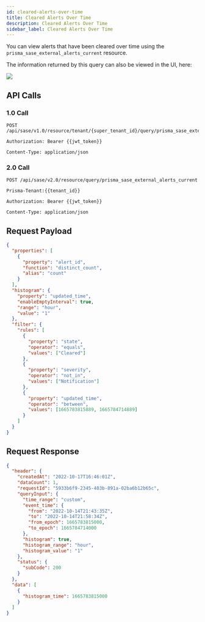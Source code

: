 ```yaml
---
id: cleared-alerts-over-time
title: Cleared Alerts Over Time
description: Cleared Alerts Over Time
sidebar_label: Cleared Alerts Over Time
---
```


You can view alerts that have been cleared over time using the `prisma_sase_external_alerts_current` resource.

The information returned by this query can also be viewed in the UI, here:

![](/access/img/Alerts_cleared_open_raised_over_time.png)

## API Calls

### 1.0 Call

    POST /api/sase/v1.0/resource/tenant/{super_tenant_id}/query/prisma_sase_external_alerts_current

    Authorization: Bearer {{jwt_token}}

    Content-Type: application/json

### 2.0 Call

    POST /api/sase/v2.0/resource/query/prisma_sase_external_alerts_current

    Prisma-Tenant:{{tenant_id}}

    Authorization: Bearer {{jwt_token}}

    Content-Type: application/json

## Request Payload

```json
{
  "properties": [
    {
      "property": "alert_id",
      "function": "distinct_count",
      "alias": "count"
    }
  ],
  "histogram": {
    "property": "updated_time",
    "enableEmptyInterval": true,
    "range": "hour",
    "value": "1"
  },
  "filter": {
    "rules": [
      {
        "property": "state",
        "operator": "equals",
        "values": ["Cleared"]
      },
      {
        "property": "severity",
        "operator": "not_in",
        "values": ["Notification"]
      },
      {
        "property": "updated_time",
        "operator": "between",
        "values": [1665783815889, 1665784714889]
      }
    ]
  }
}
```

## Request Response

```json
{
  "header": {
    "createdAt": "2022-10-17T16:46:01Z",
    "dataCount": 1,
    "requestId": "5933b6f9-2345-403b-891a-02ba6b12b65c",
    "queryInput": {
      "time_range": "custom",
      "event_time": {
        "from": "2022-10-14T21:43:35Z",
        "to": "2022-10-14T21:58:34Z",
        "from_epoch": 1665783815000,
        "to_epoch": 1665784714000
      },
      "histogram": true,
      "histogram_range": "hour",
      "histogram_value": "1"
    },
    "status": {
      "subCode": 200
    }
  },
  "data": [
    {
      "histogram_time": 1665783815000
    }
  ]
}
```
